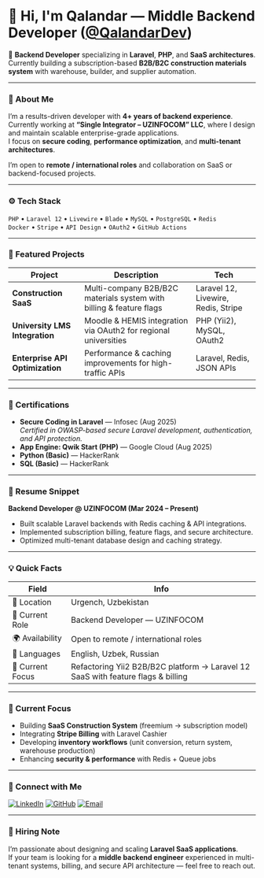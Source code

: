 # 👋 Hi, I'm Qalandar — Middle Backend Developer ([@QalandarDev](https://github.com/QalandarDev))

🚀 **Backend Developer** specializing in **Laravel**, **PHP**, and **SaaS architectures**.  
Currently building a subscription-based **B2B/B2C construction materials system** with warehouse, builder, and supplier automation.

---

### 🧠 About Me

I’m a results-driven developer with **4+ years of backend experience**.  
Currently working at **“Single Integrator – UZINFOCOM” LLC**, where I design and maintain scalable enterprise-grade applications.  
I focus on **secure coding**, **performance optimization**, and **multi-tenant architectures**.

I’m open to **remote / international roles** and collaboration on SaaS or backend-focused projects.

---

### ⚙️ Tech Stack

`PHP` • `Laravel 12` • `Livewire` • `Blade` • `MySQL` • `PostgreSQL` • `Redis`  
`Docker` • `Stripe` • `API Design` • `OAuth2` • `GitHub Actions`

---

### 🧩 Featured Projects

| Project | Description | Tech |
|----------|--------------|------|
| **Construction SaaS** | Multi-company B2B/B2C materials system with billing & feature flags | Laravel 12, Livewire, Redis, Stripe |
| **University LMS Integration** | Moodle & HEMIS integration via OAuth2 for regional universities | PHP (Yii2), MySQL, OAuth2 |
| **Enterprise API Optimization** | Performance & caching improvements for high-traffic APIs | Laravel, Redis, JSON APIs |

---

### 🧰 Certifications

- **Secure Coding in Laravel** — Infosec (Aug 2025)  
  _Certified in OWASP-based secure Laravel development, authentication, and API protection._
- **App Engine: Qwik Start (PHP)** — Google Cloud (Aug 2025)
- **Python (Basic)** — HackerRank  
- **SQL (Basic)** — HackerRank

---

### 🧾 Resume Snippet

**Backend Developer @ UZINFOCOM (Mar 2024 – Present)**  
- Built scalable Laravel backends with Redis caching & API integrations.  
- Implemented subscription billing, feature flags, and secure architecture.  
- Optimized multi-tenant database design and caching strategy.


---

### 💡 Quick Facts

| Field | Info |
|-------|------|
| 📍 Location | Urgench, Uzbekistan |
| 💼 Current Role | Backend Developer — UZINFOCOM |
| 🌍 Availability | Open to remote / international roles |
| 💬 Languages | English, Uzbek, Russian |
| 🧩 Current Focus | Refactoring Yii2 B2B/B2C platform → Laravel 12 SaaS with feature flags & billing |

---

### 🧭 Current Focus

- Building **SaaS Construction System** (freemium → subscription model)  
- Integrating **Stripe Billing** with Laravel Cashier  
- Developing **inventory workflows** (unit conversion, return system, warehouse production)  
- Enhancing **security & performance** with Redis + Queue jobs  

---

### 🔗 Connect with Me

[![LinkedIn](https://img.shields.io/badge/LinkedIn-0077B5?style=for-the-badge&logo=linkedin&logoColor=white)](https://linkedin.com/in/QalandarDev)
[![GitHub](https://img.shields.io/badge/GitHub-181717?style=for-the-badge&logo=github&logoColor=white)](https://github.com/QalandarDev)
[![Email](https://img.shields.io/badge/Email-Contact-blue?style=for-the-badge&logo=gmail)](mailto:m@qalandar.ru)

---

### 💬 Hiring Note

I’m passionate about designing and scaling **Laravel SaaS applications**.  
If your team is looking for a **middle backend engineer** experienced in multi-tenant systems, billing, and secure API architecture — feel free to reach out.
